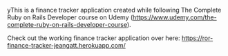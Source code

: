 yThis is a finance tracker application created while following The Complete Ruby on Rails Developer course on Udemy (https://www.udemy.com/the-complete-ruby-on-rails-developer-course).

Check out the working finance tracker application over here:
https://ror-finance-tracker-jeangatt.herokuapp.com/
